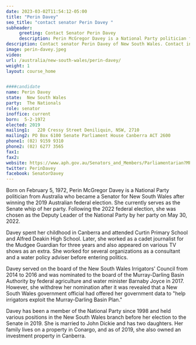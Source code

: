 ```yaml
---
date: 2023-03-02T11:54:12-05:00
title: "Perin Davey"
seo_title: "contact senator Perin Davey "
subheader:
     greeting: Contact Senator Perin Davey
     description: Perin McGregor Davey is a National Party politician from Australia who became a Senator for New South Wales after winning the 2019 Australian federal election.
description: Contact senator Perin Davey of New South Wales. Contact information for Perin Davey includes email address, phone number, and mailing address.
image: perin-davey.jpeg
video:
url: /australia/new-south-wales/perin-davey/
weight: 1
layout: course_home


####candidate
name: Perin Davey
state:	New South Wales
party:	The Nationals
role: senator
inoffice: current
born:  5-2-1972
elected: 2019
mailing1:	220 Cressy Street Deniliquin, NSW, 2710
mailing2: PO Box 6100 Senate Parliament House Canberra ACT 2600
phone1:	(02) 9159 9310
phone2: (02) 6277 3565
fax1:
fax2:
website: https://www.aph.gov.au/Senators_and_Members/Parliamentarian?MPID=281697
twitter: PerinDavey
facebook: SenatorDavey
---
```

Born on February 5, 1972, Perin McGregor Davey is a National Party politician from Australia who became a Senator for New South Wales after winning the 2019 Australian federal election. She currently serves as the Senate whip of her party. Following the 2022 federal election, she was chosen as the Deputy Leader of the National Party by her party on May 30, 2022.

Davey spent her childhood in Canberra and attended Curtin Primary School and Alfred Deakin High School. Later, she worked as a cadet journalist for the Mudgee Guardian for three years and also appeared on various TV shows as an extra. She worked for several organizations as a consultant and a water policy adviser before entering politics.

Davey served on the board of the New South Wales Irrigators' Council from 2014 to 2016 and was nominated to the board of the Murray-Darling Basin Authority by federal agriculture and water minister Barnaby Joyce in 2017. However, she withdrew her nomination after it was revealed that a New South Wales government official had offered her government data to "help irrigators exploit the Murray-Darling Basin Plan."

Davey has been a member of the National Party since 1998 and held various positions in the New South Wales branch before her election to the Senate in 2019. She is married to John Dickie and has two daughters. Her family lives on a property in Conargo, and as of 2019, she also owned an investment property in Canberra.